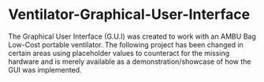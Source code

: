 # Ventilator-Graphical-User-Interface
The Graphical User Interface (G.U.I) was created to work with an AMBU Bag Low-Cost portable ventilator. The following project has been changed in certain areas using placeholder values to counteract for the missing hardware and is merely available as a demonstration/showcase of how the GUI was implemented.

